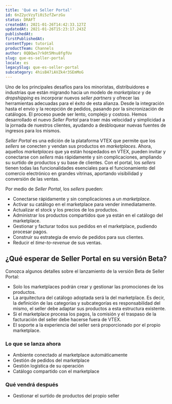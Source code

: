 ```yaml
---
title: 'Qué es Seller Portal'
id: 6nZ2ycVzyTi0i5zfZwrzGu
status: DRAFT
createdAt: 2021-01-26T14:42:33.127Z
updatedAt: 2021-01-26T15:23:17.243Z
publishedAt: 
firstPublishedAt: 
contentType: tutorial
productTeam: Channels
author: 0QBQws7rk0t5Mnu8fgfUv
slug: que-es-seller-portal
locale: es
legacySlug: que-es-seller-portal
subcategory: 4hisB47iAVZk4r3SEmMoG
---
```


Uno de los principales desafíos para los minoristas, distribuidores e industrias que están migrando hacia un modelo de *marketplace* y de *dropshipping* es incorporar nuevos *seller partners* y ofrecer las herramientas adecuadas para el éxito de esta alianza. Desde la integración hasta el envío y la recepción de pedidos, pasando por la sincronización de catálogos. El proceso puede ser lento, complejo y costoso. Hemos desarrollado el nuevo *Seller Portal* para traer más velocidad y simplicidad a la jornada de nuestros clientes, ayudando a desbloquear nuevas fuentes de ingresos para los mismos.

*Seller Portal* es una edición de la plataforma VTEX que permite que los *sellers* se conecten y vendan sus productos en *marketplaces*. Ahora, aquellos *marketplaces* que ya están hospedados en VTEX, pueden invitar y conectarse con *sellers* más rápidamente y sin complicaciones, ampliando su surtido de productos y su base de clientes. Con el portal, los *sellers* tienen todas las funcionalidades esenciales para el funcionamiento del comercio electrónico en grandes vitrinas, aportando visibilidad y conversión de las ventas.

Por medio de *Seller Portal*, los *sellers* pueden:

- Conectarse rápidamente y sin complicaciones a un *marketplace*. 
- Activar su catálogo en el marketplace para vender inmediatamente. 
- Actualizar el stock y los precios de los productos. 
- Administrar los productos compartidos que ya están en el catálogo del marketplace. 
- Gestionar y facturar todos sus pedidos en el marketplace, pudiendo procesar pagos. 
- Construir su estrategia de envío de pedidos para sus clientes.
- Reducir el *time-to-revenue* de sus ventas. 

## ¿Qué esperar de Seller Portal en su versión Beta?

Conozca algunos detalles sobre el lanzamiento de la versión Beta de Seller Portal:     

- Solo los marketplaces podrán crear y gestionar las promociones de los productos.  
- La arquitectura del catálogo adoptada será la del marketplace. Es decir, la definición de las categorías y subcategorías es responsabilidad del mismo, el seller debe adaptar sus productos a esta estructura existente.   
- Si el marketplace procesa los pagos, la comisión y el traspaso de la facturación del seller debe hacerse fuera de VTEX.   
- El soporte a la experiencia del seller será proporcionado por el propio marketplace.  

### Lo que se lanza ahora

- Ambiente conectado al marketplace automáticamente  
- Gestión de pedidos del marketplace   
- Gestión logística de su operación  
- Catálogo compartido con el marketplace   

### Qué vendrá después  
- Gestionar el surtido de productos del propio seller  

